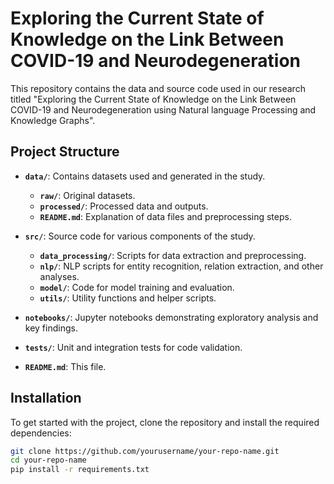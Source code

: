 
# Exploring the Current State of Knowledge on the Link Between COVID-19 and Neurodegeneration
This repository contains the data and source code used in our research titled "Exploring the Current State of Knowledge on the Link Between COVID-19 and Neurodegeneration using Natural language Processing and Knowledge Graphs".
## Project Structure

- **`data/`**: Contains datasets used and generated in the study.
  - **`raw/`**: Original datasets.
  - **`processed/`**: Processed data and outputs.
  - **`README.md`**: Explanation of data files and preprocessing steps.

- **`src/`**: Source code for various components of the study.
  - **`data_processing/`**: Scripts for data extraction and preprocessing.
  - **`nlp/`**: NLP scripts for entity recognition, relation extraction, and other analyses.
  - **`model/`**: Code for model training and evaluation.
  - **`utils/`**: Utility functions and helper scripts.

- **`notebooks/`**: Jupyter notebooks demonstrating exploratory analysis and key findings.

- **`tests/`**: Unit and integration tests for code validation.

- **`README.md`**: This file.

## Installation

To get started with the project, clone the repository and install the required dependencies:

```bash
git clone https://github.com/yourusername/your-repo-name.git
cd your-repo-name
pip install -r requirements.txt
